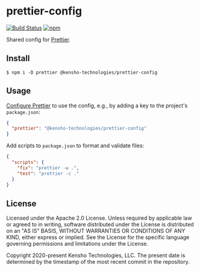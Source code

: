 # prettier-config

[![Build Status](https://img.shields.io/github/workflow/status/kensho-technologies/prettier-config/CI/main)](https://github.com/kensho-technologies/prettier-config/actions)
[![npm](https://img.shields.io/npm/v/@kensho-technologies/prettier-config.svg)](https://npm.im/@kensho-technologies/prettier-config)

Shared config for [Prettier](https://prettier.io).

## Install

```console
$ npm i -D prettier @kensho-technologies/prettier-config
```

## Usage

[Configure Prettier](https://prettier.io/docs/en/configuration.html#sharing-configurations) to use the config, e.g., by adding a key to the project's `package.json`:

```json
{
  "prettier": "@kensho-technologies/prettier-config"
}
```

Add scripts to `package.json` to format and validate files:

```json
{
  "scripts": {
    "fix": "prettier -w .",
    "test": "prettier -c ."
  }
}
```

## License

Licensed under the Apache 2.0 License. Unless required by applicable law or agreed to in writing, software distributed under the License is distributed on an "AS IS" BASIS, WITHOUT WARRANTIES OR CONDITIONS OF ANY KIND, either express or implied. See the License for the specific language governing permissions and limitations under the License.

Copyright 2020-present Kensho Technologies, LLC. The present date is determined by the timestamp of the most recent commit in the repository.
